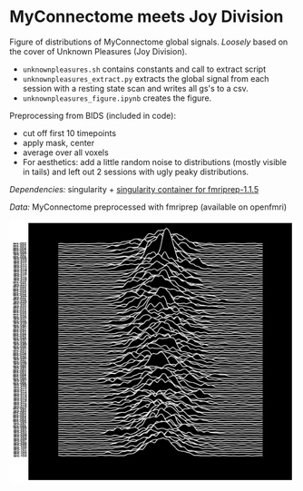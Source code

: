 # MyConnectome meets Joy Division

Figure of distributions of MyConnectome global signals.  _Loosely_ based on the cover of Unknown Pleasures (Joy Division).

- `unknownpleasures.sh` contains constants and call to extract script
- `unknownpleasures_extract.py` extracts the global signal from each session with a resting state scan and writes all gs's to a csv.
- `unknownpleasures_figure.ipynb` creates the figure.

Preprocessing from BIDS (included in code):
- cut off first 10 timepoints
- apply mask, center
- average over all voxels
- For aesthetics: add a little random noise to distributions (mostly visible in tails) and left out 2 sessions with ugly peaky distributions.

*Dependencies:* singularity + [singularity container for fmriprep-1.1.5](https://hub.docker.com/r/poldracklab/fmriprep/tags/)

*Data:* MyConnectome preprocessed with fmriprep (available on openfmri)

![myconnectome](unknown_pleasures_myconnectome.jpg)
